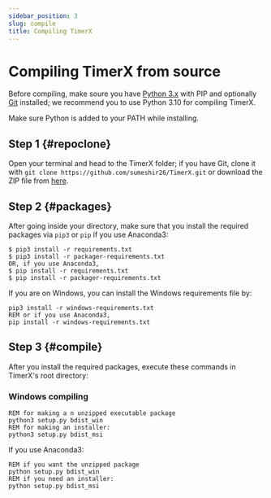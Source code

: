 ```yaml
---
sidebar_position: 3
slug: compile
title: Compiling TimerX
---
```


# Compiling TimerX from source
Before compiling, make soure you have [Python 3.x](https://python.org/downloads/) with PIP and optionally [Git](https://git-scm.org) installed; we recommend you to use Python 3.10 for compiling TimerX.

Make sure Python is added to your PATH while installing.
## Step 1 {#repoclone}
Open your terminal and head to the TimerX folder; if you have Git, clone it with `git clone https://github.com/sumeshir26/TimerX.git` or download the ZIP file from [here](https://github.com/sumeshir26/TimerX/archive/refs/heads/master.zip).
## Step 2 {#packages}
After going inside your directory, make sure that you install the required packages via `pip3` or `pip` if you use Anaconda3:
```console
$ pip3 install -r requirements.txt
$ pip3 install -r packager-requirements.txt
OR, if you use Anaconda3,
$ pip install -r requirements.txt
$ pip install -r packager-requirements.txt
```
If you are on Windows, you can install the Windows requirements file by:
```batch
pip3 install -r windows-requirements.txt
REM or if you use Anaconda3,
pip install -r windows-requirements.txt
```

## Step 3 {#compile}
After you install the required packages, execute these commands in TimerX's root directory:
### Windows compiling
```batch
REM for making a n unzipped executable package
python3 setup.py bdist_win
REM for making an installer:
python3 setup.py bdist_msi
```
If you use Anaconda3:
```batch
REM if you want the unzipped package
python setup.py bdist_win
REM if you need an installer:
python setup.py bdist_msi
```

